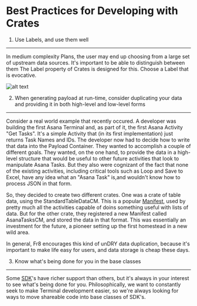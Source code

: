 Best Practices for Developing with Crates
=========================================

1. Use Labels, and use them well
--------------------------------
In medium complexity Plans, the user may end up choosing from a large set of upstream data sources. It's important to be able to distinguish between them
The Label property of Crates is designed for this. Choose a Label that is evocative.

![alt text](https://github.com/Fr8org/Fr8Core/blob/master/Docs/ForDevelopers/DevelopmentGuides/labels.png "This isn't actually a fabulous example. Could be clearer.")


2. When generating payload at run-time, consider duplicating your data and providing it in both high-level and low-level forms
------------------------------------------------------------------------------------------------------------------------------
Consider a real world example that recently occured. A developer was building the first Asana Terminal and, as part of it, the first Asana Activity "Get Tasks". It's a simple Activity that (in its first implementation) just returns Task Names and IDs. The developer now had to decide how to write that data into the Payload Container. They wanted to accomplish a couple of different goals. They wanted, on the one hand, to provide the data in a high-level structure that would be useful to other future activities that look to manipulate Asana Tasks. But they also were cognizant of the fact that none of the existing activities, including critical tools such as Loop and Save to Excel, have any idea what an "Asana Task" is,and wouldn't know how to process JSON in that form. 

So, they decided to create two different crates. One was a crate of table data, using the StandardTableDataCM. This is a popular [Manifest](https://github.com/Fr8org/Fr8Core/blob/master/Docs/ForDevelopers/Objects/CratesManifest.md), used by pretty much all the activities capable of doins something useful with lists of data. But for the other crate, they registered a new Manifest called AsanaTasksCM, and stored the data in that format. This was essentially an investment for the future, a pioneer setting up the first homestead in a new wild area. 

In general, Fr8 encourages this kind of unDRY data duplication, because it's important to make life easy for users, and data storage is cheap these days.

3. Know what's being done for you in the base classes
-----------------------------------------------------
Some [SDK](https://github.com/Fr8org/Fr8Core/tree/master/Docs/ForDevelopers/SDK)'s have richer support than others, but it's always in your interest to see what's being done for you. Philosophically, we want to constantly seek to make Terminal development easier, so we're always looking for ways to move shareable code into base classes of SDK's.


